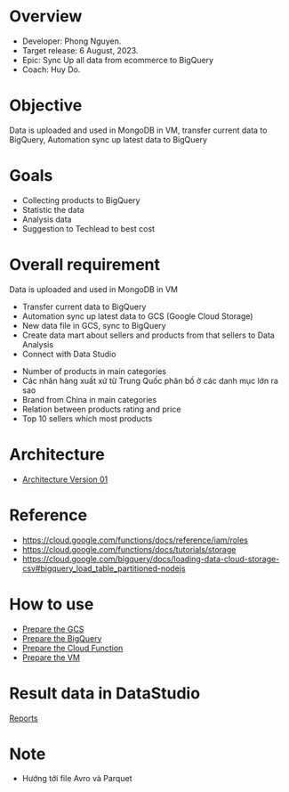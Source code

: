 # Overview
- Developer: Phong Nguyen.
- Target release: 6 August, 2023.
- Epic: Sync Up all data from ecommerce to BigQuery
- Coach: Huy Do.

# Objective
Data is uploaded and used in MongoDB in VM, transfer current data to BigQuery, Automation sync up latest data to BigQuery

# Goals
- Collecting products to BigQuery
- Statistic the data 
- Analysis data
- Suggestion to Techlead to best cost

# Overall requirement 
Data is uploaded and used in MongoDB in VM
- Transfer current data to BigQuery
- Automation sync up latest data to GCS (Google Cloud Storage)
- New data file in GCS, sync to BigQuery
- Create data mart about sellers and products from that sellers to Data Analysis
- Connect with Data Studio
+ Number of products in main categories
+ Các nhãn hàng xuất xứ từ Trung Quốc phân bố ở các danh mục lớn ra sao
+ Brand from China in main categories
+ Relation between products rating and price
+ Top 10 sellers which most products

# Architecture
- [Architecture Version 01](https://i.imgur.com/dfpjDDR.png)

# Reference
- https://cloud.google.com/functions/docs/reference/iam/roles
- https://cloud.google.com/functions/docs/tutorials/storage
- https://cloud.google.com/bigquery/docs/loading-data-cloud-storage-csv#bigquery_load_table_partitioned-nodejs

# How to use
- [Prepare the GCS](https://github.com/brucent2610/DataEngineeringSyncBigQuery/tree/main/GCS/README.md)
- [Prepare the BigQuery](https://github.com/brucent2610/DataEngineeringSyncBigQuery/blob/main/BigQuery/README.md)
- [Prepare the Cloud Function](https://github.com/brucent2610/DataEngineeringSyncBigQuery/blob/main/CloudFunction/README.md)
- [Prepare the VM](https://github.com/brucent2610/DataEngineeringSyncBigQuery/blob/main/VM/README.md)

# Result data in DataStudio
[Reports](https://i.imgur.com/6fb23fJ.png)

# Note 
- Hướng tới file Avro và Parquet

